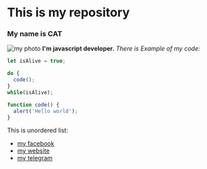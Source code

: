 # This is my repository
### My name is CAT
![my photo](https://www.newsnationnow.com/wp-content/uploads/sites/108/2022/07/Cat.jpg?w=2560&h=1440&crop=1)
**I'm javascript developer.**
*There is Example of my code:*
```javascript
let isAlive = true;

do {
  code();
}
while(isAlive);

function code() {
  alert('Hello world');
}
```

This is unordered list:
* [my facebook](https://github.com)
* [my website](https://github.com)
* [my telegram](https://github.com)
